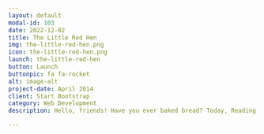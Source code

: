 ```yaml
---
layout: default
modal-id: 103
date: 2022-12-02
title: The Little Red Hen
img: the-little-red-hen.png
icon: the-little-red-hen.png
launch: the-little-red-hen
button: Launch
buttonpic: fa fa-rocket
alt: image-alt
project-date: April 2014
client: Start Bootstrap
category: Web Development
description: Hello, friends! Have you ever baked bread? Today, Reading Buddy is going to share a story about how a little red hen makes bread from scratch. The story is called The Little Red Hen.  

---
```

